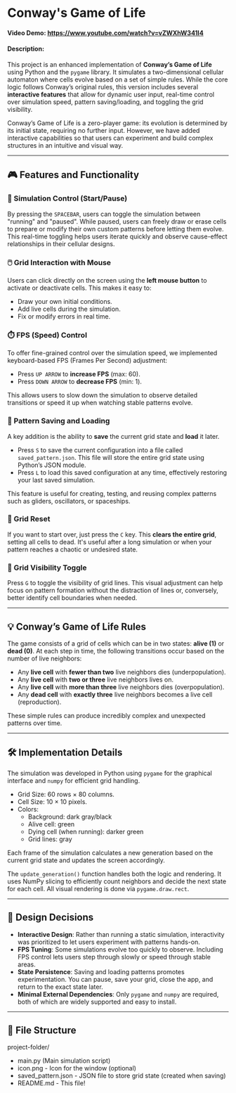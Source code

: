 # Conway's Game of Life

#### Video Demo: https://www.youtube.com/watch?v=vZWXhW341l4

#### Description:

This project is an enhanced implementation of **Conway’s Game of Life** using Python and the `pygame` library. It simulates a two-dimensional cellular automaton where cells evolve based on a set of simple rules. While the core logic follows Conway’s original rules, this version includes several **interactive features** that allow for dynamic user input, real-time control over simulation speed, pattern saving/loading, and toggling the grid visibility.

Conway’s Game of Life is a zero-player game: its evolution is determined by its initial state, requiring no further input. However, we have added interactive capabilities so that users can experiment and build complex structures in an intuitive and visual way.

---

## 🎮 Features and Functionality

### 🔁 Simulation Control (Start/Pause)
By pressing the `SPACEBAR`, users can toggle the simulation between "running" and "paused". While paused, users can freely draw or erase cells to prepare or modify their own custom patterns before letting them evolve. This real-time toggling helps users iterate quickly and observe cause-effect relationships in their cellular designs.

### 🖱️ Grid Interaction with Mouse
Users can click directly on the screen using the **left mouse button** to activate or deactivate cells. This makes it easy to:
- Draw your own initial conditions.
- Add live cells during the simulation.
- Fix or modify errors in real time.

### ⏱️ FPS (Speed) Control
To offer fine-grained control over the simulation speed, we implemented keyboard-based FPS (Frames Per Second) adjustment:
- Press `UP ARROW` to **increase FPS** (max: 60).
- Press `DOWN ARROW` to **decrease FPS** (min: 1).

This allows users to slow down the simulation to observe detailed transitions or speed it up when watching stable patterns evolve.

### 💾 Pattern Saving and Loading
A key addition is the ability to **save** the current grid state and **load** it later.

- Press `S` to save the current configuration into a file called `saved_pattern.json`. This file will store the entire grid state using Python’s JSON module.
- Press `L` to load this saved configuration at any time, effectively restoring your last saved simulation.

This feature is useful for creating, testing, and reusing complex patterns such as gliders, oscillators, or spaceships.

### 🧼 Grid Reset
If you want to start over, just press the `C` key. This **clears the entire grid**, setting all cells to dead. It's useful after a long simulation or when your pattern reaches a chaotic or undesired state.

### 🧮 Grid Visibility Toggle
Press `G` to toggle the visibility of grid lines. This visual adjustment can help focus on pattern formation without the distraction of lines or, conversely, better identify cell boundaries when needed.

---

## 💡 Conway’s Game of Life Rules

The game consists of a grid of cells which can be in two states: **alive (1)** or **dead (0)**. At each step in time, the following transitions occur based on the number of live neighbors:

- Any **live cell** with **fewer than two** live neighbors dies (underpopulation).
- Any **live cell** with **two or three** live neighbors lives on.
- Any **live cell** with **more than three** live neighbors dies (overpopulation).
- Any **dead cell** with **exactly three** live neighbors becomes a live cell (reproduction).

These simple rules can produce incredibly complex and unexpected patterns over time.

---

## 🛠️ Implementation Details

The simulation was developed in Python using `pygame` for the graphical interface and `numpy` for efficient grid handling.

- Grid Size: 60 rows × 80 columns.
- Cell Size: 10 × 10 pixels.
- Colors:
  - Background: dark gray/black
  - Alive cell: green
  - Dying cell (when running): darker green
  - Grid lines: gray

Each frame of the simulation calculates a new generation based on the current grid state and updates the screen accordingly.

The `update_generation()` function handles both the logic and rendering. It uses NumPy slicing to efficiently count neighbors and decide the next state for each cell. All visual rendering is done via `pygame.draw.rect`.

---

## 🧪 Design Decisions

- **Interactive Design**: Rather than running a static simulation, interactivity was prioritized to let users experiment with patterns hands-on.
- **FPS Tuning**: Some simulations evolve too quickly to observe. Including FPS control lets users step through slowly or speed through stable areas.
- **State Persistence**: Saving and loading patterns promotes experimentation. You can pause, save your grid, close the app, and return to the exact state later.
- **Minimal External Dependencies**: Only `pygame` and `numpy` are required, both of which are widely supported and easy to install.

---

## 📂 File Structure

project-folder/
- main.py (Main simulation script)
-  icon.png - Icon for the window (optional)
-  saved_pattern.json - JSON file to store grid state (created when saving)
-  README.md - This file!
